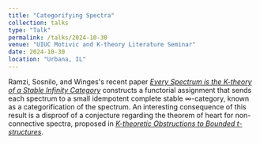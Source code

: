 ```yaml
---
title: "Categorifying Spectra"
collection: talks
type: "Talk"
permalink: /talks/2024-10-30
venue: "UIUC Motivic and K-theory Literature Seminar"
date: 2024-10-30
location: "Urbana, IL"
---
```


Ramzi, Sosnilo, and Winges's recent paper [_Every Spectrum is the K-theory of a Stable Infinity Category_](https://arxiv.org/abs/2401.06510) constructs a functorial assignment that sends each spectrum to a small idempotent complete stable $\infty$-category, known as a categorification of the spectrum. An interesting consequence of this result is a disproof of a conjecture regarding the theorem of heart for non-connective spectra, proposed in [_K-theoretic Obstructions to Bounded t-structures_](https://arxiv.org/abs/1610.07207). 
